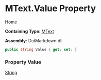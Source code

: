 # MText\.Value Property

[Home](../../../../README.md)

**Containing Type**: [MText](../README.md)

**Assembly**: DotMarkdown\.dll

```csharp
public string Value { get; set; }
```

### Property Value

[String](https://docs.microsoft.com/en-us/dotnet/api/system.string)

